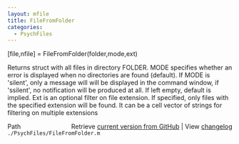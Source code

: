 ```yaml
---
layout: mfile
title: FileFromFolder
categories:
  - PsychFiles
---
```


\[file,nfile\] = FileFromFolder\(folder,mode,ext\)

Returns struct with all files in directory FOLDER.
MODE specifies whether an error is displayed when no directories are
found \(default\). If MODE is 'silent', only a message will will be
displayed in the command window, if 'ssilent', no notification will be
produced at all. If left empty, default is implied.
Ext is an optional filter on file extension. If specified, only files
with the specified extension will be found. It can be a cell vector of
strings for filtering on multiple extensions


<div class="code_header" style="text-align:right;">
  <span style="float:left;">Path&nbsp;&nbsp;</span> <span class="counter">Retrieve <a href=
  "https://raw.github.com/Psychtoolbox-3/Psychtoolbox-3/beta/./PsychFiles/FileFromFolder.m">current version from GitHub</a> | View <a href=
  "https://github.com/Psychtoolbox-3/Psychtoolbox-3/commits/beta/./PsychFiles/FileFromFolder.m">changelog</a></span>
</div>
<div class="code">
  <code>./PsychFiles/FileFromFolder.m</code>
</div>
